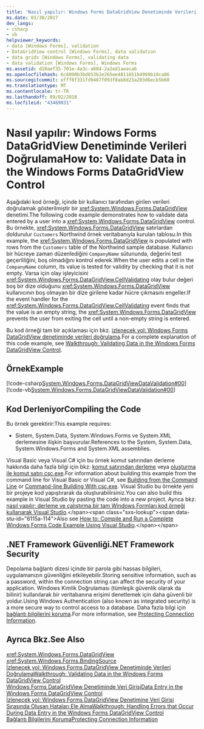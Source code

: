 ```yaml
---
title: 'Nasıl yapılır: Windows Forms DataGridView Denetiminde Verileri Doğrulama'
ms.date: 03/30/2017
dev_langs:
- csharp
- vb
helpviewer_keywords:
- data [Windows Forms], validation
- DataGridView control [Windows Forms], data validation
- data grids [Windows Forms], validating data
- data validation [Windows Forms], Windows Forms
ms.assetid: d10aef35-701e-4a3c-a684-2a2ed1aeaca6
ms.openlocfilehash: 6c6090b3bd853b2e265ee4811051b4999b10ca86
ms.sourcegitcommit: efff8f331fd9467f093f8ab8d23a203d6ecb5b60
ms.translationtype: MT
ms.contentlocale: tr-TR
ms.lasthandoff: 09/02/2018
ms.locfileid: "43469031"
---
```

# <a name="how-to-validate-data-in-the-windows-forms-datagridview-control"></a><span data-ttu-id="6115a-102">Nasıl yapılır: Windows Forms DataGridView Denetiminde Verileri Doğrulama</span><span class="sxs-lookup"><span data-stu-id="6115a-102">How to: Validate Data in the Windows Forms DataGridView Control</span></span>
<span data-ttu-id="6115a-103">Aşağıdaki kod örneği, içinde bir kullanıcı tarafından girilen verileri doğrulamak gösterilmiştir bir <xref:System.Windows.Forms.DataGridView> denetimi.</span><span class="sxs-lookup"><span data-stu-id="6115a-103">The following code example demonstrates how to validate data entered by a user into a <xref:System.Windows.Forms.DataGridView> control.</span></span> <span data-ttu-id="6115a-104">Bu örnekte, <xref:System.Windows.Forms.DataGridView> satırlardan doldurulur `Customers` Northwind örnek veritabanıyla kurulan tablosu.</span><span class="sxs-lookup"><span data-stu-id="6115a-104">In this example, the <xref:System.Windows.Forms.DataGridView> is populated with rows from the `Customers` table of the Northwind sample database.</span></span> <span data-ttu-id="6115a-105">Kullanıcı bir hücreye zaman düzenlediğini `CompanyName` sütununda, değerini test geçerliliğini, boş olmadığını kontrol ederek.</span><span class="sxs-lookup"><span data-stu-id="6115a-105">When the user edits a cell in the `CompanyName` column, its value is tested for validity by checking that it is not empty.</span></span> <span data-ttu-id="6115a-106">Varsa için olay işleyicisini <xref:System.Windows.Forms.DataGridView.CellValidating> olay bulur değeri boş bir dize olduğunu <xref:System.Windows.Forms.DataGridView> kullanıcının boş olmayan bir dize girilene kadar hücre çıkmasını engeller.</span><span class="sxs-lookup"><span data-stu-id="6115a-106">If the event handler for the <xref:System.Windows.Forms.DataGridView.CellValidating> event finds that the value is an empty string, the <xref:System.Windows.Forms.DataGridView> prevents the user from exiting the cell until a non-empty string is entered.</span></span>  
  
 <span data-ttu-id="6115a-107">Bu kod örneği tam bir açıklaması için bkz. [izlenecek yol: Windows Forms DataGridView denetiminde verileri doğrulama](../../../../docs/framework/winforms/controls/walkthrough-validating-data-in-the-windows-forms-datagridview-control.md).</span><span class="sxs-lookup"><span data-stu-id="6115a-107">For a complete explanation of this code example, see [Walkthrough: Validating Data in the Windows Forms DataGridView Control](../../../../docs/framework/winforms/controls/walkthrough-validating-data-in-the-windows-forms-datagridview-control.md).</span></span>  
  
## <a name="example"></a><span data-ttu-id="6115a-108">Örnek</span><span class="sxs-lookup"><span data-stu-id="6115a-108">Example</span></span>  
 [!code-csharp[System.Windows.Forms.DataGridViewDataValidation#00](../../../../samples/snippets/csharp/VS_Snippets_Winforms/System.Windows.Forms.DataGridViewDataValidation/CS/datavalidation.cs#00)]
 [!code-vb[System.Windows.Forms.DataGridViewDataValidation#00](../../../../samples/snippets/visualbasic/VS_Snippets_Winforms/System.Windows.Forms.DataGridViewDataValidation/VB/datavalidation.vb#00)]  
  
## <a name="compiling-the-code"></a><span data-ttu-id="6115a-109">Kod Derleniyor</span><span class="sxs-lookup"><span data-stu-id="6115a-109">Compiling the Code</span></span>  
 <span data-ttu-id="6115a-110">Bu örnek gerektirir:</span><span class="sxs-lookup"><span data-stu-id="6115a-110">This example requires:</span></span>  
  
-   <span data-ttu-id="6115a-111">Sistem, System.Data, System.Windows.Forms ve System.XML derlemesine ilişkin başvurular.</span><span class="sxs-lookup"><span data-stu-id="6115a-111">References to the System, System.Data, System.Windows.Forms and System.XML assemblies.</span></span>  
  
 <span data-ttu-id="6115a-112">Visual Basic veya Visual C# için bu örnek komut satırından derleme hakkında daha fazla bilgi için bkz: [komut satırından derleme](~/docs/visual-basic/reference/command-line-compiler/building-from-the-command-line.md) veya [oluşturma ile komut satırı csc.exe](~/docs/csharp/language-reference/compiler-options/command-line-building-with-csc-exe.md).</span><span class="sxs-lookup"><span data-stu-id="6115a-112">For information about building this example from the command line for Visual Basic or Visual C#, see [Building from the Command Line](~/docs/visual-basic/reference/command-line-compiler/building-from-the-command-line.md) or [Command-line Building With csc.exe](~/docs/csharp/language-reference/compiler-options/command-line-building-with-csc-exe.md).</span></span> <span data-ttu-id="6115a-113">Visual Studio bu örnekte yeni bir projeye kod yapıştırarak da oluşturabilirsiniz.</span><span class="sxs-lookup"><span data-stu-id="6115a-113">You can also build this example in Visual Studio by pasting the code into a new project.</span></span>  <span data-ttu-id="6115a-114">Ayrıca bkz: [nasıl yapılır: derleme ve çalıştırma bir tam Windows Formları kod örneği kullanarak Visual Studio](https://msdn.microsoft.com/library/Bb129228\(v=vs.110\)).</span><span class="sxs-lookup"><span data-stu-id="6115a-114">Also see [How to: Compile and Run a Complete Windows Forms Code Example Using Visual Studio](https://msdn.microsoft.com/library/Bb129228\(v=vs.110\)).</span></span>  
  
## <a name="net-framework-security"></a><span data-ttu-id="6115a-115">.NET Framework Güvenliği</span><span class="sxs-lookup"><span data-stu-id="6115a-115">.NET Framework Security</span></span>  
 <span data-ttu-id="6115a-116">Depolama bağlantı dizesi içinde bir parola gibi hassas bilgileri, uygulamanızın güvenliğini etkileyebilir.</span><span class="sxs-lookup"><span data-stu-id="6115a-116">Storing sensitive information, such as a password, within the connection string can affect the security of your application.</span></span> <span data-ttu-id="6115a-117">Windows Kimlik Doğrulaması (tümleşik güvenlik olarak da bilinir) kullanılarak bir veritabanına erişimi denetlemek için daha güvenli bir yoldur.</span><span class="sxs-lookup"><span data-stu-id="6115a-117">Using Windows Authentication (also known as integrated security) is a more secure way to control access to a database.</span></span> <span data-ttu-id="6115a-118">Daha fazla bilgi için [bağlantı bilgilerini koruma](../../../../docs/framework/data/adonet/protecting-connection-information.md).</span><span class="sxs-lookup"><span data-stu-id="6115a-118">For more information, see [Protecting Connection Information](../../../../docs/framework/data/adonet/protecting-connection-information.md).</span></span>  
  
## <a name="see-also"></a><span data-ttu-id="6115a-119">Ayrıca Bkz.</span><span class="sxs-lookup"><span data-stu-id="6115a-119">See Also</span></span>  
 <xref:System.Windows.Forms.DataGridView>  
 <xref:System.Windows.Forms.BindingSource>  
 [<span data-ttu-id="6115a-120">İzlenecek yol: Windows Forms DataGridView Denetiminde Verileri Doğrulama</span><span class="sxs-lookup"><span data-stu-id="6115a-120">Walkthrough: Validating Data in the Windows Forms DataGridView Control</span></span>](../../../../docs/framework/winforms/controls/walkthrough-validating-data-in-the-windows-forms-datagridview-control.md)  
 [<span data-ttu-id="6115a-121">Windows Forms DataGridView Denetiminde Veri Girişi</span><span class="sxs-lookup"><span data-stu-id="6115a-121">Data Entry in the Windows Forms DataGridView Control</span></span>](../../../../docs/framework/winforms/controls/data-entry-in-the-windows-forms-datagridview-control.md)  
 [<span data-ttu-id="6115a-122">İzlenecek yol: Windows Forms DataGridView Denetimine Veri Girişi Sırasında Oluşan Hataları Ele Alma</span><span class="sxs-lookup"><span data-stu-id="6115a-122">Walkthrough: Handling Errors that Occur During Data Entry in the Windows Forms DataGridView Control</span></span>](../../../../docs/framework/winforms/controls/handling-errors-that-occur-during-data-entry-in-the-datagrid.md)  
 [<span data-ttu-id="6115a-123">Bağlantı Bilgilerini Koruma</span><span class="sxs-lookup"><span data-stu-id="6115a-123">Protecting Connection Information</span></span>](../../../../docs/framework/data/adonet/protecting-connection-information.md)
